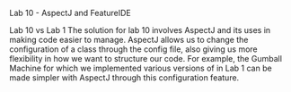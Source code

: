 Lab 10 - AspectJ and FeatureIDE

Lab 10 vs Lab 1
    The solution for lab 10 involves AspectJ and its uses in making code easier to manage. AspectJ allows us to change the configuration of a class through the config file, also giving us more flexibility in how we want to structure our code.
    For example, the Gumball Machine for which we implemented various versions of in Lab 1 can be made simpler with AspectJ through this configuration feature.